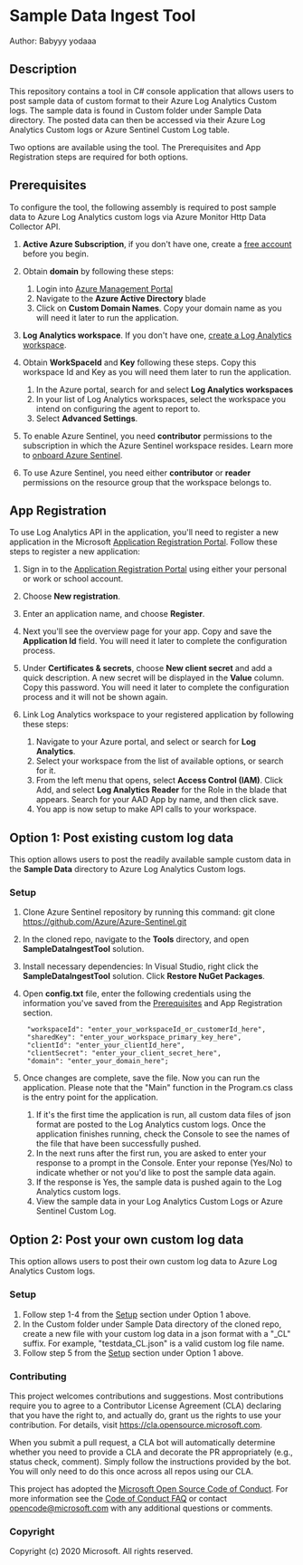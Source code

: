 # Sample Data Ingest Tool
Author: Babyyy yodaaa

## Description
This repository contains a tool in C# console application that allows users to post sample data of custom format to their Azure Log Analytics Custom logs. The sample data is found in Custom folder under Sample Data directory. The posted data can then be accessed via their Azure Log Analytics Custom logs or Azure Sentinel Custom Log table.

Two options are available using the tool. The Prerequisites and App Registration steps are required for both options.

## Prerequisites
To configure the tool, the following assembly is required to post sample data to Azure Log Analytics custom logs via Azure Monitor Http Data Collector API.

1. **Active Azure Subscription**, if you don't have one, create a [free account](https://azure.microsoft.com/free/?WT.mc_id=A261C142F) before you begin.

2. Obtain **domain** by following these steps:
    1. Login into [Azure Management Portal](https://portal.azure.com)
    1. Navigate to the **Azure Active Directory** blade
    1. Click on **Custom Domain Names**. Copy your domain name as you will need it later to run the application.

3. **Log Analytics workspace**. If you don't have one, [create a Log Analytics workspace](https://docs.microsoft.com/azure/azure-monitor/learn/quick-create-workspace).

4. Obtain **WorkSpaceId** and **Key** following these steps. Copy this workspace Id and Key as you will need them later to run the application.
   1. In the Azure portal, search for and select **Log Analytics workspaces**
   1. In your list of Log Analytics workspaces, select the workspace you intend on configuring the agent to report to.
   1. Select **Advanced Settings**.

5. To enable Azure Sentinel, you need **contributor** permissions to the subscription in which the Azure Sentinel workspace resides. Learn more to [onboard Azure Sentinel](https://docs.microsoft.com/azure/sentinel/quickstart-onboard#enable-azure-sentinel-).

6. To use Azure Sentinel, you need either **contributor** or **reader** permissions on the resource group that the workspace belongs to.

## App Registration
To use Log Analytics API in the application, you'll need to register a new application in the Microsoft [Application Registration Portal](https://portal.azure.com/#blade/Microsoft_AAD_IAM/ActiveDirectoryMenuBlade/RegisteredApps).
Follow these steps to register a new application:
1. Sign in to the [Application Registration Portal](https://portal.azure.com/#blade/Microsoft_AAD_IAM/ActiveDirectoryMenuBlade/RegisteredApps) using either your personal or work or school account.

2. Choose **New registration**.

3. Enter an application name, and choose **Register**.

4. Next you'll see the overview page for your app. Copy and save the **Application Id** field. You will need it later to complete the configuration process.

5. Under **Certificates & secrets**, choose **New client secret** and add a quick description. A new secret will be displayed in the **Value** column. Copy this password. You will need it later to complete the configuration process and it will not be shown again.

6. Link Log Analytics workspace to your registered application by following these steps:
   1. Navigate to your Azure portal, and select or search for **Log Analytics**.
   1. Select your workspace from the list of available options, or search for it.
   1. From the left menu that opens, select **Access Control (IAM)**. Click Add, and select **Log Analytics Reader** for the Role in the blade that appears. Search for your AAD App by name, and then click save.
   1. You app is now setup to make API calls to your workspace.

## Option 1: Post existing custom log data
This option allows users to post the readily available sample custom data in the **Sample Data** directory to Azure Log Analytics Custom logs.

### Setup
1) Clone Azure Sentinel repository by running this command: git clone https://github.com/Azure/Azure-Sentinel.git
2) In the cloned repo, navigate to the **Tools** directory, and open **SampleDataIngestTool** solution.
3) Install necessary dependencies: In Visual Studio, right click the **SampleDataIngestTool** solution.
Click **Restore NuGet Packages**.
4) Open **config.txt** file, enter the following credentials using the information you've saved from the [Prerequisites](#Prerequisites) and App Registration section.

        "workspaceId": "enter_your_workspaceId_or_customerId_here",
        "sharedKey": "enter_your_workspace_primary_key_here",
        "clientId": "enter_your_clientId_here",
        "clientSecret": "enter_your_client_secret_here",
        "domain": "enter_your_domain_here";

5) Once changes are complete, save the file.
Now you can run the application. Please note that the "Main" function in the Program.cs class is the entry point for the application.
   1. If it's the first time the application is run, all custom data files of json format are posted to the Log Analytics custom logs. Once the application finishes running, check the Console to see the names of the file that have been successfully pushed.
   1. In the next runs after the first run, you are asked to enter your response to a prompt in the Console. Enter your reponse (Yes/No) to indicate whether or not you'd like to post the sample data again.
   1. If the response is Yes, the sample data is pushed again to the Log Analytics custom logs.
   1. View the sample data in your Log Analytics Custom Logs or Azure Sentinel Custom Log.

## Option 2: Post your own custom log data
This option allows users to post their own custom log data to Azure Log Analytics Custom logs.

### Setup
   1. Follow step 1-4 from the [Setup](#Setup) section under Option 1 above.
   1. In the Custom folder under Sample Data directory of the cloned repo, create a new file with your custom log data in a json format with a "_CL" suffix. For example, "testdata_CL.json" is a valid custom log file name.
   1. Follow step 5 from the [Setup](#Setup) section under Option 1 above.

### Contributing

This project welcomes contributions and suggestions.  Most contributions require you to agree to a
Contributor License Agreement (CLA) declaring that you have the right to, and actually do, grant us
the rights to use your contribution. For details, visit https://cla.opensource.microsoft.com.

When you submit a pull request, a CLA bot will automatically determine whether you need to provide
a CLA and decorate the PR appropriately (e.g., status check, comment). Simply follow the instructions
provided by the bot. You will only need to do this once across all repos using our CLA.

This project has adopted the [Microsoft Open Source Code of Conduct](https://opensource.microsoft.com/codeofconduct/).
For more information see the [Code of Conduct FAQ](https://opensource.microsoft.com/codeofconduct/faq/) or
contact [opencode@microsoft.com](mailto:opencode@microsoft.com) with any additional questions or comments.

### Copyright
Copyright (c) 2020 Microsoft. All rights reserved.
